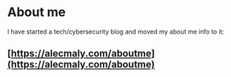 <!-- 
    badges:             https://shields.io/
    badge icon urls:    https://simpleicons.org/
 -->

# About me
I have started a tech/cybersecurity blog and moved my about me info to it:<br>
## [https://alecmaly.com/aboutme](https://alecmaly.com/aboutme)

